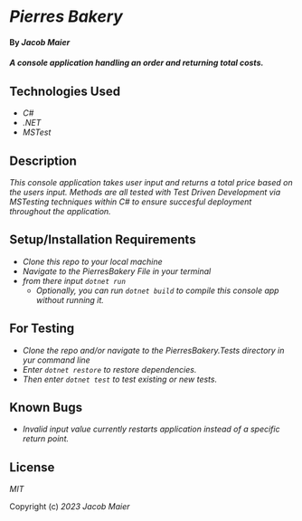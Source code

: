 # _Pierres Bakery_

#### By _Jacob Maier_

#### _A console application handling an order and returning total costs._

## Technologies Used

* _C#_
* _.NET_
* _MSTest_


## Description

_This console application takes user input and returns a total price based on the users input. Methods are all tested with Test Driven Development via MSTesting techniques within C# to ensure succesful deployment throughout the application._

## Setup/Installation Requirements

* _Clone this repo to your local machine_
* _Navigate to the PierresBakery File in your terminal_
* _from there input `dotnet run`_
  - _Optionally, you can run `dotnet build` to compile this console app without running it._


## For Testing

* _Clone the repo and/or navigate to the PierresBakery.Tests directory in yur command line_
* _Enter `dotnet restore` to restore dependencies._
* _Then enter `dotnet test` to test existing or new tests._

## Known Bugs

* _Invalid input value currently restarts application instead of a specific return point._

## License

_MIT_

Copyright (c) _2023_ _Jacob Maier_
